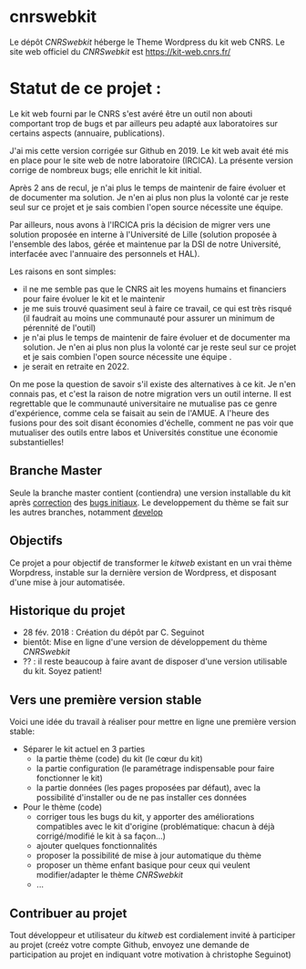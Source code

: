 # cnrswebkit
Le dépôt *CNRSwebkit* héberge le Theme Wordpress du kit web CNRS. Le site web officiel du *CNRSwebkit* est https://kit-web.cnrs.fr/

# Statut de ce projet : 
Le kit web fourni par le CNRS s'est avéré être un outil non abouti comportant trop de bugs et par ailleurs peu adapté aux laboratoires sur certains aspects (annuaire, publications). 

J'ai mis cette version corrigée sur Github en 2019. Le kit web avait été mis en place pour le site web de notre laboratoire (IRCICA). La présente version corrige de nombreux bugs; elle enrichit le kit initial.

Après 2 ans de recul, je n'ai plus le temps de maintenir de faire évoluer et de documenter ma solution. Je n'en ai plus non plus la volonté car je reste seul sur ce projet et je sais combien l'open source nécessite une équipe.

Par ailleurs, nous avons à l'IRCICA pris la décision de migrer vers une solution proposée en interne à l'Université de Lille (solution proposée à l'ensemble des labos, gérée et maintenue par la DSI de notre Université, interfacée avec l'annuaire des personnels et HAL).

Les raisons en sont simples:
- il ne me semble pas que le CNRS ait les moyens humains et financiers pour faire évoluer le kit et le maintenir
- je me suis trouvé quasiment seul à faire ce travail, ce qui est très risqué (il faudrait au moins une communauté pour assurer un minimum de pérennité de l'outil)
- je n'ai plus le temps de maintenir de faire évoluer et de documenter ma solution. Je n'en ai plus non plus la volonté car je reste seul sur ce projet et je sais combien l'open source nécessite une équipe .
- je serait en retraite en 2022.

On me pose la question de savoir s'il existe des alternatives à ce kit. Je n'en connais pas, et c'est la raison de notre migration vers un outil interne. Il est regrettable que le communauté universitaire ne mutualise pas ce genre d'expérience, comme cela se faisait au sein de l'AMUE. A l'heure des fusions pour des soit disant économies d'échelle, comment ne pas voir que mutualiser des outils entre labos et Universités constitue une économie substantielles! 

## Branche Master
Seule la branche master contient (contiendra) une version installable du kit après [correction](https://github.com/cnrs-webkit/cnrswebkit/blob/develop/CHANGES.md) des [bugs initiaux](https://github.com/cnrs-webkit/cnrswebkit/blob/develop/TODO.md). Le developpement du thème se fait sur les autres branches, notamment [develop](https://github.com/cnrs-webkit/cnrswebkit/tree/develop) 
## Objectifs 
Ce projet a pour objectif de transformer le *kitweb* existant en un vrai thème Worpdress, instable sur la dernière version de Wordpress, et disposant d'une mise à jour automatisée. 

## Historique du projet
- 28 fév. 2018 : Création du dépôt par C. Seguinot
- bientôt: Mise en ligne d'une version de développement du thème *CNRSwebkit* 
- ?? : il reste beaucoup à faire avant de disposer d'une version utilisable du kit. Soyez patient! 

## Vers une première version stable
Voici une idée du travail à réaliser pour mettre en ligne une première version stable: 
- Séparer le kit actuel en 3 parties 
  - la partie thème (code) du kit (le cœur du kit) 
  - la partie configuration (le paramétrage indispensable pour faire fonctionner le kit) 
  - la partie données (les pages proposées par défaut), avec la possibilité d'installer ou de ne pas installer ces données
- Pour le thème (code)
  - corriger tous les bugs du kit, y apporter des améliorations compatibles avec le kit d'origine (problématique: chacun à déjà corrigé/modifié le kit à sa façon...)
  - ajouter quelques fonctionnalités
  - proposer la possibilité de mise à jour automatique du thème
  - proposer un thème enfant basique pour ceux qui veulent modifier/adapter le thème *CNRSwebkit* 
  - ...


## Contribuer au projet
Tout développeur et utilisateur du *kitweb* est cordialement invité à participer au projet (creéz votre compte Github, envoyez une demande de participation au projet en indiquant votre motivation à christophe Seguinot) 
